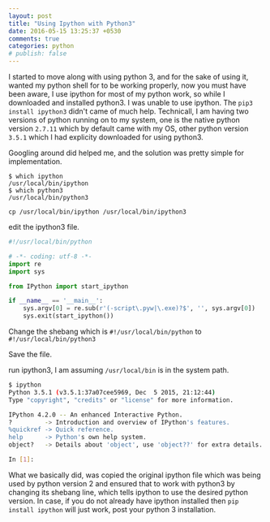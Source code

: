 ```yaml
---
layout: post
title: "Using Ipython with Python3"
date: 2016-05-15 13:25:37 +0530
comments: true
categories: python
# publish: false
---
```


I started to move along with using python 3, and for the sake of using it, wanted my python shell for to be working properly, now you must have been aware, I use ipython for most of my python work, so while I downloaded and installed python3. I was unable to use ipython. The ```pip3 install ipython3``` didn't came of much help. Technicall, I am having two versions of python running on to my system, one is the native python version ```2.7.11``` which by default came with my OS, other python version ```3.5.1``` which I had explicity downloaded for using python3.

Googling around did helped me, and the solution was pretty simple for implementation.

    $ which ipython
    /usr/local/bin/ipython
    $ which python3
    /usr/local/bin/python3
    
    cp /usr/local/bin/ipython /usr/local/bin/ipython3
    
edit the ipython3 file.

```python
#!/usr/local/bin/python

# -*- coding: utf-8 -*-
import re
import sys

from IPython import start_ipython

if __name__ == '__main__':
    sys.argv[0] = re.sub(r'(-script\.pyw|\.exe)?$', '', sys.argv[0])
    sys.exit(start_ipython())
```


Change the shebang which is ```#!/usr/local/bin/python```  to ```#!/usr/local/bin/python3```

Save the file.

run ipython3, I am assuming ```/usr/local/bin``` is in the system path.

```sh
$ ipython
Python 3.5.1 (v3.5.1:37a07cee5969, Dec  5 2015, 21:12:44) 
Type "copyright", "credits" or "license" for more information.

IPython 4.2.0 -- An enhanced Interactive Python.
?         -> Introduction and overview of IPython's features.
%quickref -> Quick reference.
help      -> Python's own help system.
object?   -> Details about 'object', use 'object??' for extra details.

In [1]: 
```


What we basically did, was copied the original ipython file which was being used by python version 2 and ensured that to work with python3 by changing its shebang line, which tells ipython to use the desired python version. In case, if you do not already have ipython installed then ```pip install ipython``` will just work, post your python 3 installation.
